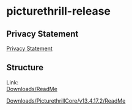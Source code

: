 # picturethrill-release

## Privacy Statement

[Privacy Statement](Privacy.md)

## Structure

Link:  
[Downloads/ReadMe](downloads/ReadMe.md)


[Downloads/PicturethrillCore/v13.4.17.2/ReadMe](downloads/picturethrillcore/v13.4.17.2/ReadMe.md)
